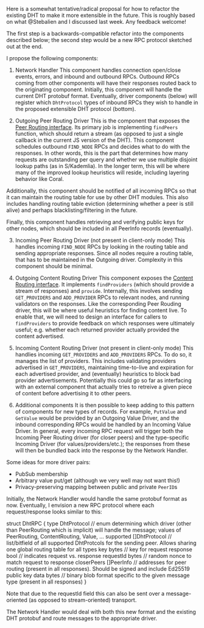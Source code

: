 Here is a somewhat tentative/radical proposal for how to refactor the existing DHT to make it more extensible in the future. This is roughly based on what @Stebalien and I discussed last week. Any feedback welcome!

The first step is a backwards-compatible refactor into the components described below; the second step would be a new RPC protocol sketched out at the end.

I propose the following components:

1. Network Handler
This component handles connection open/close events, errors, and inbound and outbound RPCs. Outbound RPCs coming from other components will have their responses routed back to the originating component. Initially, this component will handle the current DHT protobuf format. Eventually, driver components (below) will register which `DhtProtocol` types of inbound RPCs they wish to handle in the proposed extensible DHT protocol (bottom). 

2. Outgoing Peer Routing Driver
This is the component that exposes the [Peer Routing interface](https://github.com/libp2p/interface-peer-routing). Its primary job is implementing `findPeers` function, which should return a stream (as opposed to just a single callback in the current JS version of the DHT). This component schedules outbound `FIND_NODE` RPCs and decides what to do with the responses. In other words, this is the part that determines how many requests are outstanding per query and whether we use multiple disjoint lookup paths (as in S/Kademlia). In the longer term, this will be where many of the improved lookup heuristics will reside, including layering behavior like Coral.

Additionally, this component should be notified of all incoming RPCs so that it can maintain the routing table for use by other DHT modules. This also includes handling routing table eviction (determining whether a peer is still alive) and perhaps blacklisting/filtering in the future.

Finally, this component handles retrieving and verifying public keys for other nodes, which should be included in all PeerInfo records (eventually).

3. Incoming Peer Routing Driver (not present in client-only mode)
This handles incoming `FIND_NODE` RPCs by looking in the routing table and sending appropriate responses. Since all nodes require a routing table, that has to be maintained in the Outgoing driver. Complexity in this component should be minimal.

4. Outgoing Content Routing Driver
This component exposes the [Content Routing interface](https://github.com/libp2p/interface-content-routing). It implements `findProviders` (which should provide a stream of responses) and `provide`. Internally, this involves sending `GET_PROVIDERS` and `ADD_PROVIDER` RPCs to relevant nodes, and running validators on the responses. Like the corresponding Peer Rouding driver, this will be where useful heuristics for finding content live. To enable that, we will need to design an interface for callers to `findProviders` to provide feedback on which responses were ultimately useful; e.g. whether each returned provider actually provided the content advertised.

5. Incoming Content Routing Driver (not present in client-only mode)
This handlies incoming `GET_PROVIDERS` and `ADD_PROVIDERS` RPCs. To do so, it manages the list of providers. This includes validating providers advertised in `GET_PROVIDERS`, maintaining time-to-live and expiration for each advertised provider, and (eventually) heuristics to block bad provider advertisements. Potentially this could go so far as interfacing with an external component that actually tries to retreive a given piece of content before advertising it to other peers.

6. Additional components
It is then possible to keep adding to this pattern of components for new types of records. For example, `PutValue` and `GetValue` would be provided by an Outgoing Value Driver, and the inbound corresponding RPCs would be handled by an Incoming Value Driver. In general, every incoming RPC request will trigger both the Incoming Peer Routing driver (for closer peers) and the type-specific Incoming Driver (for values/providers/etc.); the responses from these will then be bundled back into the response by the Network Handler.

Some ideas for more driver pairs:
* PubSub membership
* Arbitrary value put/get (although we very well may not want this!)
* Privacy-preserving mapping between public and private `PeerID`s

Initially, the Network Handler would handle the same protobuf format as now. Eventually, I envision a new RPC protocol where each request/response looks similar to this:

struct DhtRPC {
    type DhtProtocol // enum determining which driver (other than PeerRouting which is implicit) will handle the message; values of PeerRouting, ContentRouting, Value, ...
    supported []DhtProtocol // list/bitfield of all supported DhtProtcols for the sending peer. Allows sharing one global routing table for all types
    key bytes // key for request
    response bool // indicates request vs. response
    requestId bytes // random nonce to match request to response
    closerPeers []PeerInfo // addresses for peer routing (present in all responses). Should be signed and include Ed25519 public key
    data bytes // binary blob format specific to the given message type (present in all responses)
}

Note that due to the requestId field this can also be sent over a message-oriented (as opposed to stream-oriented) transport.

The Network Handler would deal with both this new format and the existing DHT protobuf and route messages to the appropriate driver.